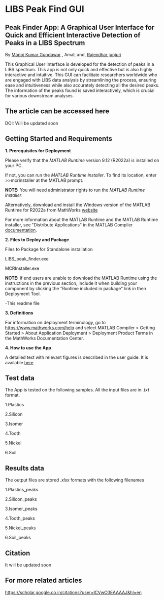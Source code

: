 # LIBS Peak Find GUI
## Peak Finder App: A Graphical User Interface for Quick and Efficient Interactive Detection of Peaks in a LIBS Spectrum

By [Manoj Kumar Gundawar](http://www.acrhem.org/manoj.html) , Amal, and, [Rajendhar junjuri](https://scholar.google.co.in/citations?user=BRu_wuAAAAAJ&hl=en)

This Graphical User Interface is developed for the detection of peaks in a LIBS spectrum. This app is not only quick and effective but is also highly interactive and intuitive. This GUI can facilitate researchers worldwide who are engaged with LIBS data analysis by streamlining the process, ensuring ease and intuitiveness while also accurately detecting all the desired peaks.  The information of the peaks found is saved interactively, which is crucial for various downstream analyses. 

## The article can be accessed here
DOI: Will be updated soon

## Getting Started and Requirements 

**1. Prerequisites for Deployment**

Please verify that the _MATLAB Runtime_ version 9.12 (R2022a) is installed on your PC. 

If not, you can run the _MATLAB Runtime installer_. To find its location, enter >>mcrinstaller at the MATLAB prompt.

**NOTE:** You will need administrator rights to run the _MATLAB Runtime installer_. 

Alternatively, download and install the Windows version of the MATLAB Runtime for R2022a 
from MathWorks [website](https://www.mathworks.com/products/compiler/mcr/index.html)
   
For more information about the MATLAB Runtime and the MATLAB Runtime installer, see 
"Distribute Applications" in the MATLAB Compiler [documentation](https://de.mathworks.com/help/compiler_sdk/package.html).

**2. Files to Deploy and Package**

Files to Package for Standalone installation

LIBS_peak_finder.exe

MCRInstaller.exe 

**NOTE:** if end users are unable to download the MATLAB Runtime using the instructions in the previous section, include it when building your component by clicking the "Runtime included in package" link in then Deployment Tool.

-This readme file 

**3. Definitions**

For information on deployment terminology, go to
https://www.mathworks.com/help and select MATLAB Compiler >
Getting Started > About Application Deployment >
Deployment Product Terms in the MathWorks Documentation Center.

**4. How to use the App**

A detailed text with relevant figures is described in the user guide. 
It is available [here](https://github.com/github-manoj-github/LIBS-Peak-Find-GUI/blob/main/User%20Guide.docx)


## Test data
The App is tested on the following samples. All the input files are in _.txt_ format.

1.Plastics

2.Silicon

3.Isomer

4.Tooth

5.Nickel

6.Soil

## Results data
The output files are stored _.xlsx_ formats with the following filenames

1.Plastics_peaks

2.Silicon_peaks

3.Isomer_peaks

4.Tooth_peaks

5.Nickel_peaks

6.Soil_peaks

## Citation
It will be updated soon

## For more related articles
https://scholar.google.co.in/citations?user=lCVwC0EAAAAJ&hl=en
